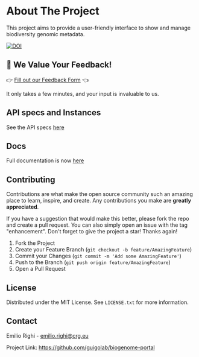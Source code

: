 # About The Project

This project aims to provide a user-friendly interface to show and manage biodiversity genomic metadata.

[![DOI](https://zenodo.org/badge/DOI/10.5281/zenodo.10363191.svg)](https://doi.org/10.5281/zenodo.10363191)

## 📝 We Value Your Feedback!

👉 [Fill out our Feedback Form](https://forms.gle/NcZXJtXqHQTVRdHW8) 👈

It only takes a few minutes, and your input is invaluable to us.


## API specs and Instances

See the API specs [here](https://guigolab.github.io/biogenome-portal/)

## Docs

Full documentation is now [here](https://github.com/guigolab/biogenome-portal/wiki)

<!-- CONTRIBUTING -->

## Contributing

Contributions are what make the open source community such an amazing place to learn, inspire, and create. Any contributions you make are **greatly appreciated**.

If you have a suggestion that would make this better, please fork the repo and create a pull request. You can also simply open an issue with the tag "enhancement".
Don't forget to give the project a star! Thanks again!

1. Fork the Project
2. Create your Feature Branch (`git checkout -b feature/AmazingFeature`)
3. Commit your Changes (`git commit -m 'Add some AmazingFeature'`)
4. Push to the Branch (`git push origin feature/AmazingFeature`)
5. Open a Pull Request

## License

Distributed under the MIT License. See `LICENSE.txt` for more information.

## Contact

Emilio Righi - emilio.righi@crg.eu

Project Link: https://github.com/guigolab/biogenome-portal

